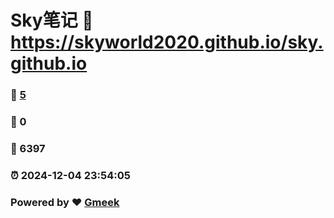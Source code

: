 # Sky笔记 :link: https://skyworld2020.github.io/sky.github.io 
### :page_facing_up: [5](https://skyworld2020.github.io/sky.github.io/tag.html) 
### :speech_balloon: 0 
### :hibiscus: 6397 
### :alarm_clock: 2024-12-04 23:54:05 
### Powered by :heart: [Gmeek](https://github.com/Meekdai/Gmeek)
